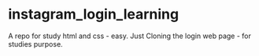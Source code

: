 # instagram_login_learning
A repo for study html and css - easy.
Just Cloning the login web page - for studies purpose.

